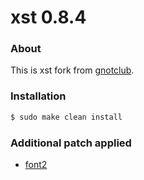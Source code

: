 xst 0.8.4  
=========  
  
### About  
This is xst fork from [gnotclub](https://github.com/gnotclub/xst).  
  
### Installation
  
```sh
$ sudo make clean install
```
  
### Additional patch applied  
  
- [font2](https://st.suckless.org/patches/font2/)
